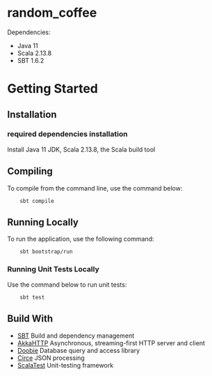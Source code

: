 # random_coffee

Dependencies:
- Java 11
- Scala 2.13.8
- SBT 1.6.2

# Getting Started

## Installation
### required dependencies installation
Install Java 11 JDK, Scala 2.13.8, the Scala build tool

## Compiling
To compile from the command line, use the command below:
```
    sbt compile
```

##  Running Locally
To run the application, use the following command:
```
    sbt bootstrap/run
```

### Running Unit Tests Locally
Use the command below to run unit tests:
```
    sbt test
```

## Build With
* [SBT](https://www.scala-sbt.org/) Build and dependency management
* [AkkaHTTP](https://doc.akka.io/docs/akka-http/current/index.html)  Asynchronous, streaming-first HTTP server and client
* [Doobie](https://tpolecat.github.io/doobie/) Database query and access library
* [Circe](https://circe.github.io/circe/) JSON processing
* [ScalaTest](http://www.scalatest.org/) Unit-testing framework
